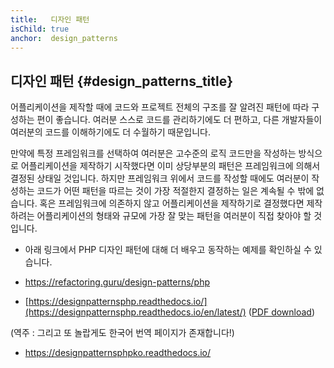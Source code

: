 ```yaml
---
title:   디자인 패턴
isChild: true
anchor:  design_patterns
---
```


## 디자인 패턴 {#design_patterns_title}

어플리케이션을 제작할 때에 코드와 프로젝트 전체의 구조를 잘 알려진 패턴에 따라 구성하는 편이 좋습니다. 여러분 스스로
코드를 관리하기에도 더 편하고, 다른 개발자들이 여러분의 코드를 이해하기에도 더 수월하기 때문입니다.

만약에 특정 프레임워크를 선택하여 여러분은 고수준의 로직 코드만을 작성하는 방식으로 어플리케이션을 제작하기 시작했다면
이미 상당부분의 패턴은 프레임워크에 의해서 결정된 상태일 것입니다. 하지만 프레임워크 위에서 코드를 작성할 때에도
여러분이 작성하는 코드가 어떤 패턴을 따르는 것이 가장 적절한지 결정하는 일은 계속될 수 밖에 없습니다.
혹은 프레임워크에 의존하지 않고 어플리케이션을 제작하기로 결정했다면 제작하려는 어플리케이션의 형태와 규모에 가장 잘
맞는 패턴을 여러분이 직접 찾아야 할 것입니다.

* 아래 링크에서 PHP 디자인 패턴에 대해 더 배우고 동작하는 예제를 확인하실 수 있습니다.

* <https://refactoring.guru/design-patterns/php>
* [https://designpatternsphp.readthedocs.io/](https://designpatternsphp.readthedocs.io/en/latest/) ([PDF download](https://www.computer-pdf.com/web-programming/php/924-tutorial-designpatternsphp-documentation.html))

(역주 : 그리고 또 놀랍게도 한국어 번역 페이지가 존재합니다!)

* <https://designpatternsphpko.readthedocs.io/>
